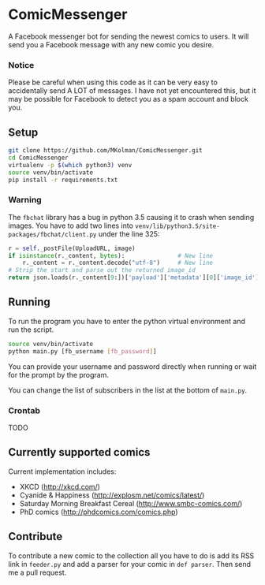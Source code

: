 # ComicMessenger
A Facebook messenger bot for sending the newest comics to users. It will send you a Facebook message with any new comic you desire.

### Notice
Please be careful when using this code as it can be very easy to accidentally
send A LOT of messages. I have not yet encountered this, but it may be possible
for Facebook to detect you as a spam account and block you.

## Setup
```bash
git clone https://github.com/MKolman/ComicMessenger.git
cd ComicMessenger
virtualenv -p $(which python3) venv
source venv/bin/activate
pip install -r requirements.txt
```
### Warning
The `fbchat` library has a bug in python 3.5 causing it to crash when sending
images. You have to add two lines into
`venv/lib/python3.5/site-packages/fbchat/client.py` under the line 325:

```python
r = self._postFile(UploadURL, image)
if isinstance(r._content, bytes):               # New line
    r._content = r._content.decode("utf-8")     # New line
# Strip the start and parse out the returned image_id
return json.loads(r._content[9:])['payload']['metadata'][0]['image_id']
```

## Running
To run the program you have to enter the python virtual environment and run the
script.

```bash
source venv/bin/activate
python main.py [fb_username [fb_password]]
```
You can provide your username and password directly when running or wait for
the prompt by the program.

You can change the list of subscribers in the list at the bottom of `main.py`.

### Crontab
TODO

## Currently supported comics
Current implementation includes:
 - XKCD (http://xkcd.com/)
 - Cyanide & Happiness (http://explosm.net/comics/latest/)
 - Saturday Morning Breakfast Cereal (http://www.smbc-comics.com/)
 - PhD comics (http://phdcomics.com/comics.php)

## Contribute
To contribute a new comic to the collection all you have to do is add its
RSS link in `feeder.py` and add a parser for your comic in `def parser`.
Then send me a pull request.
